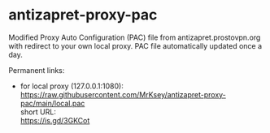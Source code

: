# antizapret-proxy-pac

Modified Proxy Auto Configuration (PAC) file from antizapret.prostovpn.org with redirect to your own local proxy.
PAC file automatically updated once a day.

Permanent links:
- for local proxy (127.0.0.1:1080):  
https://raw.githubusercontent.com/MrKsey/antizapret-proxy-pac/main/local.pac  
short URL:  
https://is.gd/3GKCot  
